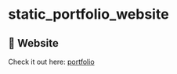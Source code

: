 # static_portfolio_website
## 🔗 Website
Check it out here: [portfolio](https://22f3001825.github.io/my_portfolio-main/ali_jawad_portfolio/)
